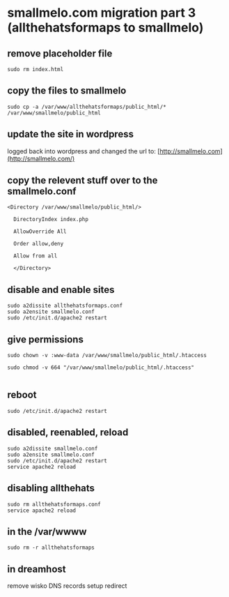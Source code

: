 # smallmelo.com migration part 3 (allthehatsformaps to smallmelo)



## remove placeholder file

```
sudo rm index.html
```

## copy the files to smallmelo
```
sudo cp -a /var/www/allthehatsformaps/public_html/* /var/www/smallmelo/public_html
```

## update the site in wordpress

logged back into wordpress and changed the url to: [http://smallmelo.com](http://smallmelo.com/)


## copy the relevent stuff over to the smallmelo.conf

```
<Directory /var/www/smallmelo/public_html/>

  DirectoryIndex index.php

  AllowOverride All

  Order allow,deny

  Allow from all

  </Directory>

```

## disable and enable sites
```
sudo a2dissite allthehatsformaps.conf
sudo a2ensite smallmelo.conf
sudo /etc/init.d/apache2 restart

```

## give permissions

```
sudo chown -v :www-data /var/www/smallmelo/public_html/.htaccess

sudo chmod -v 664 "/var/www/smallmelo/public_html/.htaccess"


```
## reboot

```
sudo /etc/init.d/apache2 restart

```

## disabled, reenabled, reload

```
sudo a2dissite smallmelo.conf
sudo a2ensite smallmelo.conf
sudo /etc/init.d/apache2 restart
service apache2 reload

```

## disabling allthehats
```
sudo rm allthehatsformaps.conf
service apache2 reload
```

## in the /var/wwww
```
sudo rm -r allthehatsformaps

```

## in dreamhost 
remove wisko DNS records
setup redirect
